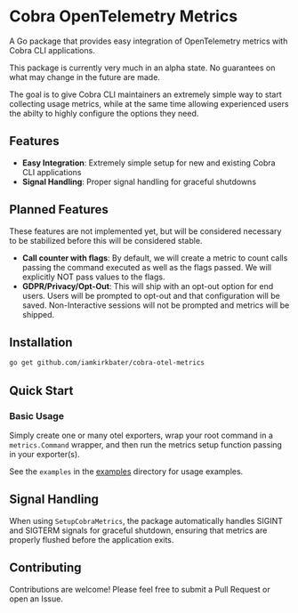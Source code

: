 # Cobra OpenTelemetry Metrics

A Go package that provides easy integration of OpenTelemetry metrics with Cobra CLI applications.

This package is currently very much in an alpha state. No guarantees on what may change in the future are made.

The goal is to give Cobra CLI maintainers an extremely simple way to start collecting usage metrics, while at the same time allowing experienced users the abilty to highly configure the options they need.

## Features

- **Easy Integration**: Extremely simple setup for new and existing Cobra CLI applications
- **Signal Handling**: Proper signal handling for graceful shutdowns

## Planned Features
These features are not implemented yet, but will be considered necessary to be stabilized before this will be considered stable.

- **Call counter with flags**: By default, we will create a metric to count calls passing the command executed as well as the flags passed. We will explicitly NOT pass values to the flags.
- **GDPR/Privacy/Opt-Out**: This will ship with an opt-out option for end users. Users will be prompted to opt-out and that configuration will be saved. Non-Interactive sessions will not be prompted and metrics will be shipped.

## Installation

```bash
go get github.com/iamkirkbater/cobra-otel-metrics
```

## Quick Start

### Basic Usage

Simply create one or many otel exporters, wrap your root command in a `metrics.Command` wrapper, and then run the metrics setup function passing in your exporter(s).

See the `examples` in the [examples](/examples) directory for usage examples.

## Signal Handling

When using `SetupCobraMetrics`, the package automatically handles SIGINT and SIGTERM signals for graceful shutdown, ensuring that metrics are properly flushed before the application exits.

## Contributing

Contributions are welcome! Please feel free to submit a Pull Request or open an Issue.
